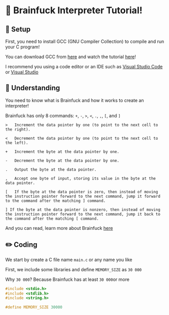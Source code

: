 # 🤯 Brainfuck Interpreter Tutorial!

## 🔨 Setup

First, you need to install GCC (GNU Compiler Collection) to compile and run your C program!

You can download GCC from [here](https://osdn.net/projects/mingw/releases/) and watch the tutorial [here](https://youtu.be/8CNRX1Bk5sY)!

I recommend you using a code editor or an IDE such as [Visual Studio Code](https://code.visualstudio.com/) or [Visual Studio](https://visualstudio.microsoft.com/)

## 🧠 Understanding

You need to know what is Brainfuck and how it works to create an interpreter!

Brainfuck has only 8 commands: `+`, `-`, `>`, `<`, `.`, `,`, `[`, and `]`

```
>	Increment the data pointer by one (to point to the next cell to the right).

<	Decrement the data pointer by one (to point to the next cell to the left).

+	Increment the byte at the data pointer by one.

-	Decrement the byte at the data pointer by one.

.	Output the byte at the data pointer.

,	Accept one byte of input, storing its value in the byte at the data pointer.

[	If the byte at the data pointer is zero, then instead of moving the instruction pointer forward to the next command, jump it forward to the command after the matching ] command.

] If the byte at the data pointer is nonzero, then instead of moving the instruction pointer forward to the next command, jump it back to the command after the matching [ command.
```

And you can read, learn more about Brainfuck [here](https://en.wikipedia.org/wiki/Brainfuck)

## ✏️ Coding

We start by create a C file name `main.c` or any name you like

First, we include some libraries and define `MEMORY_SIZE` as `30 000`

Why `30 000`? Because Brainfuck has at least `30 000`or more

```c
#include <stdio.h>
#include <stdlib.h>
#include <string.h>

#define MEMORY_SIZE 30000
```

<br/>
